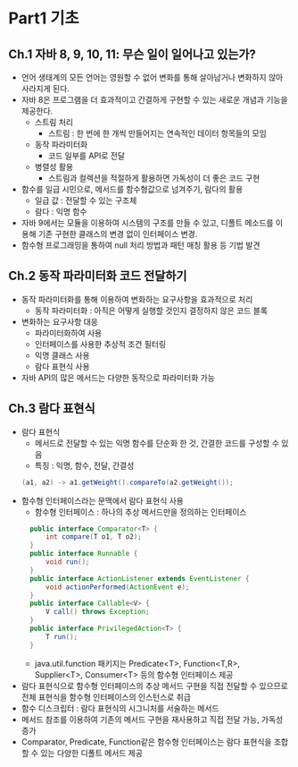# Part1 기초

## Ch.1 자바 8, 9, 10, 11: 무슨 일이 일어나고 있는가?

- 언어 생태계의 모든 언어는 영원할 수 없어 변화를 통해 살아남거나 변화하지 않아 사라지게 된다.
- 자바 8은 프로그램을 더 효과적이고 간결하게 구현할 수 있는 새로운 개념과 기능을 제공한다.
  - 스트림 처리
    - 스트림 : 한 번에 한 개씩 만들어지는 연속적인 데이터 항목들의 모임
  - 동작 파라미터화
    - 코드 일부를 API로 전달
  - 병렬성 활용
    - 스트림과 컬렉션을 적절하게 활용하면 가독성이 더 좋은 코드 구현
- 함수를 일급 시민으로, 메서드를 함수형값으로 넘겨주기, 람다의 활용
  - 일급 값 : 전달할 수 있는 구조체
  - 람다 : 익명 함수
- 자바 9에서는 모듈을 이용하여 시스템의 구조를 만들 수 있고, 디폴트 메소드를 이용해 기존 구현한 클래스의 변경 없이 인터페이스 변경.
- 함수형 프로그래밍을 통하여 null 처리 방법과 패턴 매칭 활용 등 기법 발견

## Ch.2 동작 파라미터화 코드 전달하기

- 동작 파라미터화를 통해 이용하여 변화하는 요구사항을 효과적으로 처리
  - 동작 파라미터화 : 아직은 어떻게 실행할 것인지 결정하지 않은 코드 블록
- 변화하는 요구사항 대응
  - 파라미터화하여 사용
  - 인터페이스를 사용한 추상적 조건 필터링
  - 익명 클래스 사용
  - 람다 표현식 사용
- 자바 API의 많은 메서드는 다양한 동작으로 파라미터화 가능

## Ch.3 람다 표현식

- 람다 표현식
  - 메서드로 전달할 수 있는 익명 함수를 단순화 한 것, 간결한 코드를 구성할 수 있음
  - 특징 : 익명, 함수, 전달, 간결성
  ```java
  (a1, a2) -> a1.getWeight().compareTo(a2.getWeight());
  ```
- 함수형 인터페이스라는 문맥에서 람다 표현식 사용
  - 함수형 인터페이스 : 하나의 추상 메서드만을 정의하는 인터페이스
  ```java
    public interface Comparator<T> { 
        int compare(T o1, T o2);
    }
    public interface Runnable {
        void run(); 
    }
    public interface ActionListener extends EventListener { 
        void actionPerformed(ActionEvent e);
    }
    public interface Callable<V> { 
        V call() throws Exception;
    }
    public interface PrivilegedAction<T> { 
        T run();
    }
  ```
  - java.util.function 패키지는 Predicate\<T>, Function\<T,R>, Supplier\<T>, Consumer\<T> 등의 함수형 인터페이스 제공
- 람다 표현식으로 함수형 인터페이스의 추상 메서드 구현을 직접 전달할 수 있으므로 전체 표현식을 함수형 인터페이스의 인스턴스로 취급
- 함수 디스크립터 : 람다 표현식의 시그니처를 서술하는 메서드
- 메서드 참조를 이용하여 기존의 메서드 구현을 재사용하고 직접 전달 가능, 가독성 증가
- Comparator, Predicate, Function같은 함수형 인터페이스는 람다 표현식을 조합할 수 있는 다양한 디폴트 메서드 제공